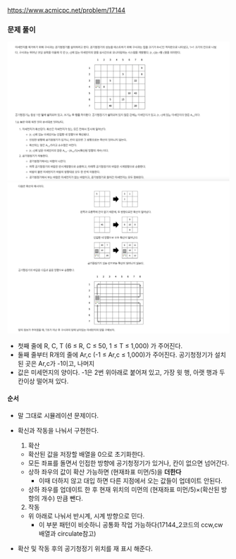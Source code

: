 https://www.acmicpc.net/problem/17144

### 문제 풀이

<img src="./img1.png" width="900" heithg="400">
<img src="./im2.png" width="900" heithg="400">

- 첫째 줄에 R, C, T (6 ≤ R, C ≤ 50, 1 ≤ T ≤ 1,000) 가 주어진다.
- 둘째 줄부터 R개의 줄에 Ar,c (-1 ≤ Ar,c ≤ 1,000)가 주어진다. 공기청정기가 설치된 곳은 Ar,c가 -1이고, 나머지
- 값은 미세먼지의 양이다. -1은 2번 위아래로 붙어져 있고, 가장 윗 행, 아랫 행과 두 칸이상 떨어져 있다.

#### 순서

- 말 그대로 시뮬레이션 문제이다.

- 확신과 작동을 나눠서 구현한다.

  1. 확산

  - 확산된 값을 저장할 배열을 0으로 초기화한다.
  - 모든 좌표를 돌면서 인접한 방향에 공기청정기가 있거나, 칸이 없으면 넘어간다.
  - 상하 좌우의 값이 확산 가능하면 (현재좌표 미먼/5)을 **더한다**
    - 이때 더하지 않고 대입 하면 다른 지점에서 오는 값들이 업데이트 안된다.
  - 상하 좌우를 업데이트 한 후 현재 위치의 미먼의 (현재좌표 미먼/5)×(확산된 방향의 개수) 만큼 뺀다.

  2. 작동

  - 위 아래로 나눠서 반시계, 시계 방향으로 민다.
    - 이 부분 패턴이 비슷하니 공통화 작업 가능하다(17144_2코드의 ccw,cw 배열과 circulate참고)

- 확산 및 작동 후의 공기청정기 위치를 재 표시 해준다.
